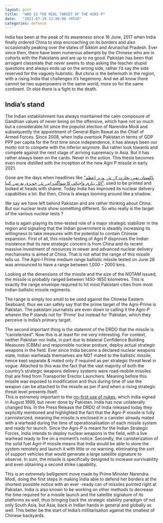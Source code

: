 ```yaml
---
layout: post
title:  "WHO IS THE REAL TARGET OF THE AGNI-P"
date:   "2021-07-29 12:00:00 +0530"
categories: defence
---
```


India has been at the peak of its awareness since 16 June, 2017 when India finally ordered China to stop encroaching on its borders and also occasionally peaking over the states of Sikkim and Arunachal Pradesh. Ever since then, there have been numerous attempts by the Chinese who are in cohorts with the Pakistanis and are up to no good. Pakistan has been that arrogant classmate that never seems to stop asking the teacher stupid questions and always ends up on the wrong side, rather I’d say the side reserved for the vaguely hubristic. But china is the behemoth in the region, with a rising India that challenges it’s hegemony. And we all know there cannot be two superpowers in the same world, more so for the same continent. Or else there is a fight to the death.

## India’s stand

The Indian establishment has always maintained the calm composure of Gandhian values of never being on the offensive, which have not so much but a considerable hit since the populist election of Narendra Modi and subsequently the appointment of General Bipin Rawat as the Chief of Armed Forces. Since 2008, when India overtook Pakistan in terms of GDP PPP per capita for the first time since independence, it has always been our motto not to compete with the inferior anymore. But rather look towards and compete against the next stage of arriving supremacy in Asia. But it has rather always been on the cards. Never in the action. This thesis becomes even more distilled with the inception of the new Agni P missile in early 2021.

Gone are the days when headlines like [“پاکستان نعین بحارت کے نئے وزیر اعظم اٹل بہاری واجپائی کا سواگت اپنے نئے جوہری بم سے کییا”](https://en.wikipedia.org/wiki/Chagai-I). used to be printed and looked at heads with shame. Today India has improved its nuclear delivery capablities a lot. But then, China is always looming around like a shadow.

We say we have left behind Pakistan and are rather thinking about China. But our nuclear tests show something different. So who really is the target of the various nuclear tests ?

India is again playing its time-tested role of a major strategic stabilizer in the region and signaling that the Indian government is steadily increasing its willingness to take measures with the potential to contain Chinese expansion. First of all, this missile testing of Agni P disproves the Indian insistence that its new strategic concern is from China and its recent massive investment of resources in newer and advanced nuclear delivery mechanisms is aimed at China. That is not what the range of this missile tells us. The Agni-I Prime medium range ballistic missile tested on June 28 was announced to have a range between 1,000 – 2000 kms.

Looking at the dimensions of the missile and the size of the NOTAM issued, the missile is probably ranged between 1450-1650 kilometres. This is exactly the range envelope required to hit most Pakistani cities from most Indian ballistic missile regiments.

The range is simply too small to be used against the Chinese Eastern Seaboard, thus we can safely say that the prime target of the Agni-Prime is Pakistan. The pakistani journalists are even down to calling it the Agni-P wherein the P stands not for ‘Prime’ but instead for ‘Pakistan, which they perceive is India’s primary target.

The second important thing is the statemnt of the DRDO that the missile is “canisterized”. Now this is at least for me very interesting. For context, neither Pakistan nor India, in part due to bilateral Confidence Building Measures (CBMs) and responsible nuclear posture, deploy actual strategic weapons in the field. Ever since India became a declared nuclear weapons state, Indian warheads themselves are NOT mated to the ballistic missile, hence kept separate & mated only if required as per strategic threat level in vogue. Attached to this was the fact that the vast majority of both the country’s strategic weapons delivery systems were road-mobile missiles that are fired from Transporter Erector Launchers. Meaning before this missile was exposed to modification and thus during time of use the weapon can be attached to the missile as per if and when a rising strategic threat level presents itself.  
This is extremely important to the [no-first use of nukes](https://blog.forumias.com/answered-no-first-use-policy-of-india-is-based-upon-the-idea-of-minimum-deterrence-and-non-proliferation-of-nuclear-weapons-in-light-of-this-discuss-the-need-of-revisit-to-india/), which India signed in August 1999, but never done by Pakistan. India has now unilaterally changed this. In the Press Release the DRDO of India released today they explicitly mentioned and highlighted the fact that the Agni-P missile is fully cannisterized, meaning the missile is enclosed in a canister already mated with a warhead during the time of operationalisation of each missile system and ready for launch. Since the Agni-P is meant for the Indian Strategic Forces, India intends to deploy nuclear weapons in the field, with a live warhead ready to fire on a moment’s notice. Secondly, the canisterization of the solid fuel Agni-P missile means that India would be able to store the system remotely and launch it with little or no warning, eliminating the sort of support vehicles that would generate a large satellite signature to observe. In sum, the missile is specifically designed to increase survivability and even obtaining a second strike capability.

This is an extremely belligerent move made by Prime Minister Narendra Modi, doing the first steps in making India able to defend her borders at the shortest possible notice with an ever -ready can of missiles pointed right at Pakistan. India is also known to be working on other methods to decrease the time required for a missile launch and the satellite signature of its platforms as well, thus bringing back the strategic stability paradigm of not only South Asia, but Asia, back in Indian hands in general and globally as well. This better be the start of India’s millitarisation against the smallest of Chinese backyards.